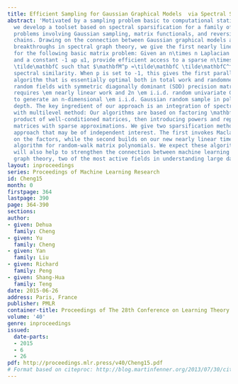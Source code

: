 ```yaml
---
title: Efficient Sampling for Gaussian Graphical Models  via Spectral Sparsification
abstract: 'Motivated by a sampling problem basic to computational statistical inference,
  we develop a toolset based on spectral sparsification for a family of fundamental
  problems involving Gaussian sampling, matrix functionals, and reversible Markov
  chains. Drawing on the connection between Gaussian graphical models and the recent
  breakthroughs in spectral graph theory, we give the first nearly linear time algorithm
  for the following basic matrix problem: Given an n\times n Laplacian matrix \mathbfM
  and a constant -1 ≤p ≤1, provide efficient access to a sparse n\times n linear operator
  \tilde\mathbfC such that $\mathbfM^p ≈\tilde\mathbfC \tilde\mathbfC^⊤, where ≈denotes
  spectral similarity. When p is set to -1, this gives the first parallel sampling
  algorithm that is essentially optimal both in total work and randomness for Gaussian
  random fields with symmetric diagonally dominant (SDD) precision matrices. It only
  requires \em nearly linear work and 2n \em i.i.d. random univariate Gaussian samples
  to generate an n-dimensional \em i.i.d. Gaussian random sample in polylogarithmic
  depth. The key ingredient of our approach is an integration of spectral sparsification
  with multilevel method: Our algorithms are based on factoring \mathbfM^p$ into a
  product of well-conditioned matrices, then introducing powers and replacing dense
  matrices with sparse approximations. We give two sparsification methods for this
  approach that may be of independent interest. The first invokes Maclaurin series
  on the factors, while the second builds on our new nearly linear time spectral sparsification
  algorithm for random-walk matrix polynomials. We expect these algorithmic advances
  will also help to strengthen the connection between machine learning and spectral
  graph theory, two of the most active fields in understanding large data and networks. '
layout: inproceedings
series: Proceedings of Machine Learning Research
id: Cheng15
month: 0
firstpage: 364
lastpage: 390
page: 364-390
sections: 
author:
- given: Dehua
  family: Cheng
- given: Yu
  family: Cheng
- given: Yan
  family: Liu
- given: Richard
  family: Peng
- given: Shang-Hua
  family: Teng
date: 2015-06-26
address: Paris, France
publisher: PMLR
container-title: Proceedings of The 28th Conference on Learning Theory
volume: '40'
genre: inproceedings
issued:
  date-parts:
  - 2015
  - 6
  - 26
pdf: http://proceedings.mlr.press/v40/Cheng15.pdf
# Format based on citeproc: http://blog.martinfenner.org/2013/07/30/citeproc-yaml-for-bibliographies/
---
```


